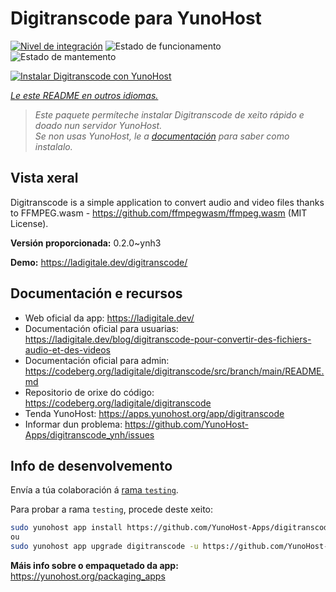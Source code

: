 <!--
NOTA: Este README foi creado automáticamente por <https://github.com/YunoHost/apps/tree/master/tools/readme_generator>
NON debe editarse manualmente.
-->

# Digitranscode para YunoHost

[![Nivel de integración](https://dash.yunohost.org/integration/digitranscode.svg)](https://dash.yunohost.org/appci/app/digitranscode) ![Estado de funcionamento](https://ci-apps.yunohost.org/ci/badges/digitranscode.status.svg) ![Estado de mantemento](https://ci-apps.yunohost.org/ci/badges/digitranscode.maintain.svg)

[![Instalar Digitranscode con YunoHost](https://install-app.yunohost.org/install-with-yunohost.svg)](https://install-app.yunohost.org/?app=digitranscode)

*[Le este README en outros idiomas.](./ALL_README.md)*

> *Este paquete permíteche instalar Digitranscode de xeito rápido e doado nun servidor YunoHost.*  
> *Se non usas YunoHost, le a [documentación](https://yunohost.org/install) para saber como instalalo.*

## Vista xeral

Digitranscode is a simple application to convert audio and video files thanks to FFMPEG.wasm - https://github.com/ffmpegwasm/ffmpeg.wasm (MIT License).


**Versión proporcionada:** 0.2.0~ynh3

**Demo:** <https://ladigitale.dev/digitranscode/>
## Documentación e recursos

- Web oficial da app: <https://ladigitale.dev/>
- Documentación oficial para usuarias: <https://ladigitale.dev/blog/digitranscode-pour-convertir-des-fichiers-audio-et-des-videos>
- Documentación oficial para admin: <https://codeberg.org/ladigitale/digitranscode/src/branch/main/README.md>
- Repositorio de orixe do código: <https://codeberg.org/ladigitale/digitranscode>
- Tenda YunoHost: <https://apps.yunohost.org/app/digitranscode>
- Informar dun problema: <https://github.com/YunoHost-Apps/digitranscode_ynh/issues>

## Info de desenvolvemento

Envía a túa colaboración á [rama `testing`](https://github.com/YunoHost-Apps/digitranscode_ynh/tree/testing).

Para probar a rama `testing`, procede deste xeito:

```bash
sudo yunohost app install https://github.com/YunoHost-Apps/digitranscode_ynh/tree/testing --debug
ou
sudo yunohost app upgrade digitranscode -u https://github.com/YunoHost-Apps/digitranscode_ynh/tree/testing --debug
```

**Máis info sobre o empaquetado da app:** <https://yunohost.org/packaging_apps>
